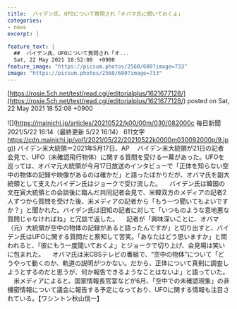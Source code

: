 ```yaml
---
title:  バイデン氏、UFOについて質問され「オバマ氏に聞いておくよ」  
categories:
- news
excerpt: |
  
feature_text: |
  ##  バイデン氏、UFOについて質問され「オ...
  Sat, 22 May 2021 18:52:08  +0900
feature_image: "https://picsum.photos/2560/600?image=733"
image: "https://picsum.photos/2560/600?image=733"
---
```


[https://rosie.5ch.net/test/read.cgi/editorialplus/1621677128/](https://rosie.5ch.net/test/read.cgi/editorialplus/1621677128/)
posted on Sat, 22 May 2021 18:52:08  +0900

<!--more-->

![](https://mainichi.jp/articles/20210522/k00/00m/030/082000c 毎日新聞 2021/5/22 16:14（最終更新 5/22 16:14） 611文字 [https://cdn.mainichi.jp/vol1/2021/05/22/20210522k0000m030092000p/9.jpg)](https://cdn.mainichi.jp/vol1/2021/05/22/20210522k0000m030092000p/9.jpg)) バイデン米大統領＝2021年5月17日、AP 　バイデン米大統領が21日の記者会見で、UFO（未確認飛行物体）に関する質問を受ける一幕があった。UFOを巡っては、オバマ元大統領が今月17日放送のインタビューで「正体を知らない空中の物体の記録や映像があるのは確かだ」と語ったばかりだが、オバマ氏を副大統領として支えたバイデン氏はジョークで受け流した。 　バイデン氏は韓国の文在寅大統領との会談後に臨んだ共同記者会見で、米韓双方のメディアの記者2人ずつから質問を受けた後、米メディアの記者から「もう一つ聞いてもよいですか？」と聞かれた。バイデン氏は旧知の記者に対して「いつものような意地悪な質問じゃなければね」と冗談で返した。 　記者が「興味深いことに、オバマ（元）大統領が空中の物体の記録があると語ったんですが」と切り出すと、バイデン氏はUFOに関する質問だと察知して苦笑。「あなたはどう思いますか」と問われると、「彼にもう一度聞いておくよ」とジョークで切り上げ、会見場は笑いに包まれた。 　オバマ氏は米CBSテレビの番組で、“空中の物体”について「どうやって動くのか、軌道の説明がつかない。だから、正体について真剣に調査しようとするのだと思うが、何か報告できるようなことはないよ」と語っていた。 　米メディアによると、国家情報長官室などが6月、「空中での未確認現象」の非機密情報について議会に報告する予定になっており、UFOに関する情報も注目されている。【ワシントン秋山信一】
